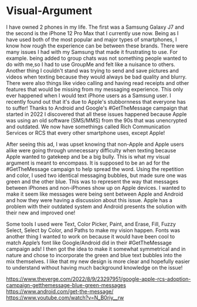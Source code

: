 # Visual-Argument

I have owned 2 phones in my life. The first was a Samsung Galaxy J7 and the second is the iPhone 12 Pro Max that I currently use now. Being as I have used both of the most popular and major types of smartphones, I know how rough the experience can be between these brands. There were many issues I had with my Samsung that made it frustrating to use. For example. being added to group chats was not something people wanted to do with me,so I had to use GroupMe and felt like a nuisance to others. Another thing I couldn't stand was trying to send and save pictures and videos when texting because they would always be bad quality and blurry. There were also things like video calling and having read receipts and other features that would be missing from my messaging experience. This only ever happened when I would text iPhone users as a Samsung user. I recently found out that it's due to Apple's stubbornness that everyone has to suffer! Thanks to Android and Google's #GetTheMessage campaign that started in 2022 I discovered that all these issues happened because Apple was using an old software (SMS/MMS) from the 90s that was unencrypted and outdated. We now have somethings called Rich Communication Services or RCS that every other smartphone uses, except Apple! 

After seeing this ad, I was upset knowing that non-Apple and Apple users alike were going through unnecessary difficulty when texting because Apple wanted to gatekeep and be a big bully. This is what my visual argument is meant to encompass. It is supposed to be an ad for the #GetTheMessage campaign to help spread the word. Using the repetition and color, I used two identical messaging bubbles, but made sure one was green and the other blue. This was to represent the way that messages between iPhones and non-iPhones show up on Apple devices. I wanted to make it seem like messages were being sent between Apple and Android and how they were having a discussion about this issue. Apple has a problem with their outdated system and Android presents the solution with their new and improved one!

Some tools I used were Text, Color Picker, Paint, and Erase, Fill, Fuzzy Select, Select by Color, and Paths to make my vision happen. Fonts was another thing I wanted to work on because it would have been cool to match Apple’s font like Google/Android did in their #GetTheMessage campaign ads! I then got the idea to make it somewhat symmetrical and in nature and chose to incorporate the green and blue text bubbles into the mix themselves. I like that my new design is more clear and hopefully easier to understand without having much background knowledge on the issue! 

https://www.theverge.com/2022/8/9/23297951/google-apple-rcs-adoption-campaign-getthemessage-blue-green-messages
https://www.android.com/get-the-message/
https://www.youtube.com/watch?v=N_B0riy__rw

